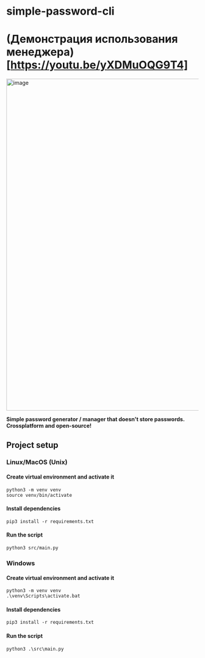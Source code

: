 # simple-password-cli

# (Демонстрация использования менеджера)[https://youtu.be/yXDMuOQG9T4]

<img width="870" alt="image" src="https://user-images.githubusercontent.com/60318411/219448025-c843cc75-545d-4eb0-b299-5105a91fe2fe.png">

**Simple password generator / manager that doesn't store passwords. Crossplatform and open-source!**

## Project setup

### Linux/MacOS (Unix)

#### Create virtual environment and activate it
```shell
python3 -m venv venv
source venv/bin/activate
```

#### Install dependencies
```shell
pip3 install -r requirements.txt
```

#### Run the script
```shell
python3 src/main.py
```

### Windows

#### Create virtual environment and activate it
```shell
python3 -m venv venv
.\venv\Scripts\activate.bat
```

#### Install dependencies
```shell
pip3 install -r requirements.txt
```

#### Run the script
```shell
python3 .\src\main.py
```

